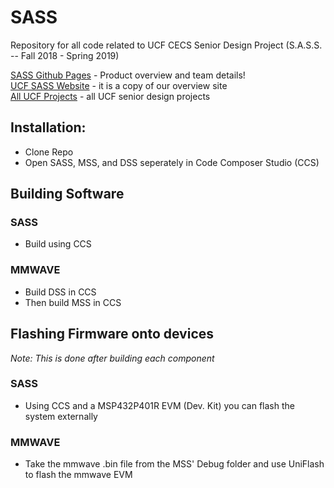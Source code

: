 # SASS
Repository for all code related to UCF CECS Senior Design Project (S.A.S.S. -- Fall 2018 - Spring 2019)

[SASS Github Pages](https://josephbwalters.github.io/SASS/) - Product overview and team details!  
[UCF SASS Website](https://www.ece.ucf.edu/seniordesign/fa2018sp2019/g03/) - it is a copy of our overview site  
[All UCF Projects](https://www.ece.ucf.edu/seniordesign/projects.php) - all UCF senior design projects  

## Installation:
- Clone Repo
- Open SASS, MSS, and DSS seperately in Code Composer Studio (CCS)

## Building Software
### SASS
- Build using CCS

### MMWAVE
- Build DSS in CCS
- Then build MSS in CCS

## Flashing Firmware onto devices
*Note: This is done after building each component*
### SASS
- Using CCS and a MSP432P401R EVM (Dev. Kit) you can flash the system externally

### MMWAVE
- Take the mmwave .bin file from the MSS' Debug folder and use UniFlash to flash the mmwave EVM
